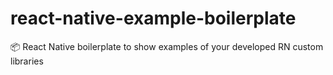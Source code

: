 # react-native-example-boilerplate
📦 React Native boilerplate to show examples of your developed RN custom libraries
